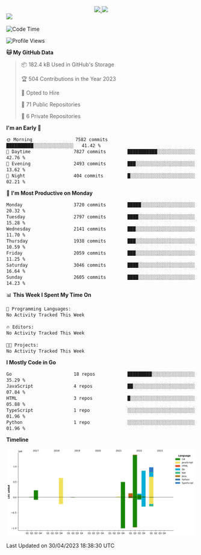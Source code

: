 <div align="center">
  <a href="https://github.com/arielsrv">
    <img height="180em" src="https://github-readme-stats.vercel.app/api?username=arielsrv&show_icons=true&theme=radical&include_all_commits=true&count_private=true"/>
    <img height="180em" src="https://github-readme-stats.vercel.app/api/top-langs/?username=arielsrv&layout=compact&langs_count=10&theme=radical"/>
 </a>
</div>

<div>
  <a href="https://www.linkedin.com/in/arielpineiro/" target="_blank">
    <img src="https://img.shields.io/badge/-LinkedIn-%230077B5?style=for-the-badge&logo=linkedin&logoColor=white" target="_blank">
  </a>
</div>

<!--START_SECTION:waka-->
![Code Time](http://img.shields.io/badge/Code%20Time-0%20secs-blue)

![Profile Views](http://img.shields.io/badge/Profile%20Views-0-blue)

**🐱 My GitHub Data** 

> 📦 182.4 kB Used in GitHub's Storage 
 > 
> 🏆 504 Contributions in the Year 2023
 > 
> 💼 Opted to Hire
 > 
> 📜 71 Public Repositories 
 > 
> 🔑 6 Private Repositories 
 > 
**I'm an Early 🐤** 

```text
🌞 Morning                7582 commits        ██████████░░░░░░░░░░░░░░░   41.42 % 
🌆 Daytime                7827 commits        ███████████░░░░░░░░░░░░░░   42.76 % 
🌃 Evening                2493 commits        ███░░░░░░░░░░░░░░░░░░░░░░   13.62 % 
🌙 Night                  404 commits         █░░░░░░░░░░░░░░░░░░░░░░░░   02.21 % 
```
📅 **I'm Most Productive on Monday** 

```text
Monday                   3720 commits        █████░░░░░░░░░░░░░░░░░░░░   20.32 % 
Tuesday                  2797 commits        ████░░░░░░░░░░░░░░░░░░░░░   15.28 % 
Wednesday                2141 commits        ███░░░░░░░░░░░░░░░░░░░░░░   11.70 % 
Thursday                 1938 commits        ███░░░░░░░░░░░░░░░░░░░░░░   10.59 % 
Friday                   2059 commits        ███░░░░░░░░░░░░░░░░░░░░░░   11.25 % 
Saturday                 3046 commits        ████░░░░░░░░░░░░░░░░░░░░░   16.64 % 
Sunday                   2605 commits        ████░░░░░░░░░░░░░░░░░░░░░   14.23 % 
```


📊 **This Week I Spent My Time On** 

```text
💬 Programming Languages: 
No Activity Tracked This Week

🔥 Editors: 
No Activity Tracked This Week

🐱‍💻 Projects: 
No Activity Tracked This Week
```

**I Mostly Code in Go** 

```text
Go                       18 repos            █████████░░░░░░░░░░░░░░░░   35.29 % 
JavaScript               4 repos             ██░░░░░░░░░░░░░░░░░░░░░░░   07.84 % 
HTML                     3 repos             █░░░░░░░░░░░░░░░░░░░░░░░░   05.88 % 
TypeScript               1 repo              ░░░░░░░░░░░░░░░░░░░░░░░░░   01.96 % 
Python                   1 repo              ░░░░░░░░░░░░░░░░░░░░░░░░░   01.96 % 
```



**Timeline**

![Lines of Code chart](https://raw.githubusercontent.com/arielsrv/arielsrv/main/assets/bar_graph.png)


 Last Updated on 30/04/2023 18:38:30 UTC
<!--END_SECTION:waka-->
